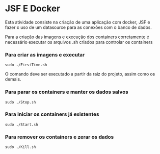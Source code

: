 # JSF E Docker
Esta atividade consiste na criação de uma aplicação
com docker, JSF e fazer o uso de um datasource para 
as conexões com o banco de dados.

Para a criação das imagens e execução dos containers corretamente
é necessário executar os arquivos .sh criados para controlar os containers

### Para criar as imagens e executar

    sudo ./FirstTime.sh 

O comando deve ser executado a partir da raiz do projeto, assim como os demais.

### Para parar os containers e manter os dados salvos

    sudo ./Stop.sh
    
### Para iniciar os containers já existentes

    sudo ./Start.sh
    
### Para remover os containers e zerar os dados

    sudo ./Kill.sh

